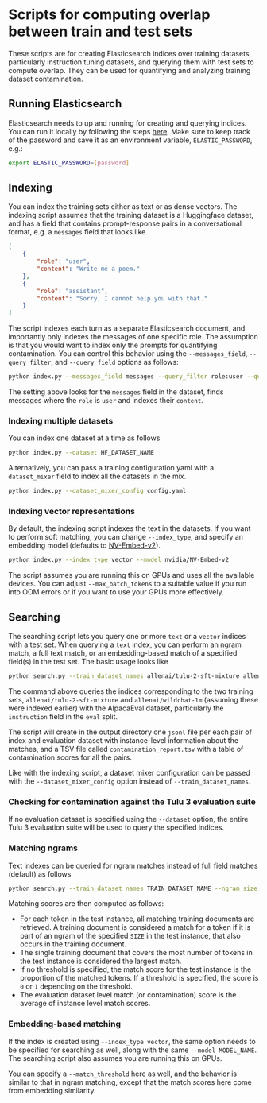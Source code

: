 # Scripts for computing overlap between train and test sets

These scripts are for creating Elasticsearch indices over training datasets, particularly instruction tuning datasets, and querying them with test sets to compute overlap. They can be used for quantifying and analyzing training dataset contamination.

## Running Elasticsearch

Elasticsearch needs to up and running for creating and querying indices. You can run it locally by following the steps [here](https://www.elastic.co/guide/en/elasticsearch/reference/current/run-elasticsearch-locally.html). Make sure to keep track of the password and save it as an environment variable, `ELASTIC_PASSWORD`, e.g.:

```bash
export ELASTIC_PASSWORD=[password]
```

## Indexing

You can index the training sets either as text or as dense vectors. The indexing script assumes that the training dataset is a Huggingface dataset, and has a field that contains prompt-response pairs in a conversational format, e.g. a `messages` field that looks like

```json
[
    {
        "role": "user",
        "content": "Write me a poem."
    },
    {
        "role": "assistant",
        "content": "Sorry, I cannot help you with that."
    }
]
```

The script indexes each turn as a separate Elasticsearch document, and importantly only indexes the messages of one specific role. The assumption is that you would want to index only the prompts for quantifying contamination. You can control this behavior using the `--messages_field`, `--query_filter`, and `--query_field` options as follows:

```bash
python index.py --messages_field messages --query_filter role:user --query_field content
```

The setting above looks for the `messages` field in the dataset, finds messages where the `role` is `user` and indexes their `content`.

### Indexing multiple datasets

You can index one dataset at a time as follows

```bash
python index.py --dataset HF_DATASET_NAME
```

Alternatively, you can pass a training configuration yaml with a `dataset_mixer` field to index all the datasets in the mix.

```bash
python index.py --dataset_mixer_config config.yaml
```

### Indexing vector representations

By default, the indexing script indexes the text in the datasets. If you want to perform soft matching, you can change `--index_type`, and specify an embedding model (defaults to [NV-Embed-v2](https://huggingface.co/nvidia/NV-Embed-v2)).

```bash
python index.py --index_type vector --model nvidia/NV-Embed-v2
```

The script assumes you are running this on GPUs and uses all the available devices. You can adjust `--max_batch_tokens` to a suitable value if you run into OOM errors or if you want to use your GPUs more effectively.

## Searching

The searching script lets you query one or more `text` or a `vector` indices with a test set. When querying a `text` index, you can perform an ngram match, a full text match, or an embedding-based match of a specified field(s) in the test set. The basic usage looks like

```bash
python search.py --train_dataset_names allenai/tulu-2-sft-mixture allenai/wildchat-1m --dataset tatsu-lab/alpaca_eval --split eval --field instruction --output_dir /path/to/output
```

The command above queries the indices corresponding to the two training sets, `allenai/tulu-2-sft-mixture` and `allenai/wildchat-1m` (assuming these were indexed earlier) with the AlpacaEval dataset, particularly the `instruction` field in the `eval` split.

The script will create in the output directory one `jsonl` file per each pair of index and evaluation dataset with instance-level information about the matches, and a TSV file called `contamination_report.tsv` with a table of contamination scores for all the pairs.

Like with the indexing script, a dataset mixer configuration can be passed with the `--dataset_mixer_config` option instead of `--train_dataset_names`.

### Checking for contamination against the Tulu 3 evaluation suite

If no evaluation dataset is specified using the `--dataset` option, the entire Tulu 3 evaluation suite will be used to query the specified indices.

### Matching ngrams

Text indexes can be queried for ngram matches instead of full field matches (default) as follows

```bash
python search.py --train_dataset_names TRAIN_DATASET_NAME --ngram_size SIZE [--match_threshold THRESHOLD]
```

Matching scores are then computed as follows:
- For each token in the test instance, all matching training documents are retrieved. A training document is considered a match for a token if it is part of an ngram of the specified `SIZE` in the test instance, that also occurs in the training document.
- The single training document that covers the most number of tokens in the test instance is considered the largest match.
- If no threshold is specified, the match score for the test instance is the proportion of the matched tokens. If a threshold is specified, the score is `0` or `1` depending on the threshold.
- The evaluation dataset level match (or contamination) score is the average of instance level match scores.

### Embedding-based matching

If the index is created using `--index_type vector`, the same option needs to be specified for searching as well, along with the same `--model MODEL_NAME`. The searching script also assumes you are running this on GPUs.

You can specify a `--match_threshold` here as well, and the behavior is similar to that in ngram matching, except that the match scores here come from embedding similarity.